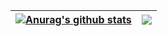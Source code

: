 

| <a href="https://github.com/tomorinao-www"><img align="center" src="https://github-readme-stats.vercel.app/api?username=tomorinao-www&show_icons=true&include_all_commits=true&hide_border=true" alt="Anurag's github stats" /></a> | <a href="https://github.com/tomorinao-www"><img align="center" src="https://github-readme-stats.vercel.app/api/top-langs/?username=tomorinao-www&layout=compact&hide_border=true" /></a> |
| ------------- | ------------- |

